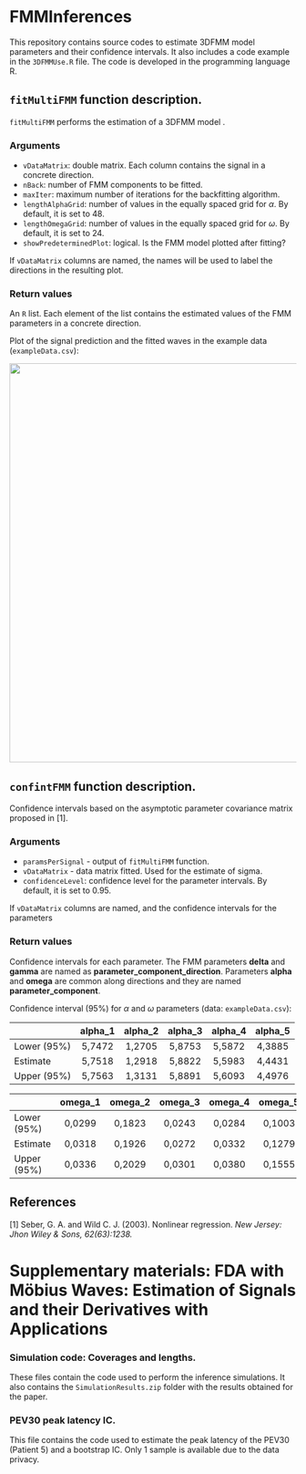 # FMMInferences

This repository contains source codes to estimate 3DFMM model parameters and their confidence intervals. It also includes a code example in the `3DFMMUse.R` file.
The code is developed in the programming language R.

## `fitMultiFMM` function description.

`fitMultiFMM` performs the estimation of a 3DFMM model .

### Arguments

* `vDataMatrix`: double matrix. Each column contains the signal in a concrete direction.
* `nBack`: number of FMM components to be fitted.
* `maxIter`: maximum number of iterations for the backfitting algorithm.
* `lengthAlphaGrid`: number of values in the equally spaced grid for $\alpha$. By default, it is set to 48.
* `lengthOmegaGrid`: number of values in the equally spaced grid for $\omega$. By default, it is set to 24.
* `showPredeterminedPlot`: logical. Is the FMM model plotted after fitting?

If `vDataMatrix` columns are named, the names will be used to label the directions in the resulting plot. 

### Return values
An `R` list. Each element of the list contains the estimated values of the FMM parameters in a concrete direction. 

Plot of the signal prediction and the fitted waves in the example data (`exampleData.csv`):

<p align="center">
  <img src="https://user-images.githubusercontent.com/117477025/215553083-31e7b77b-7d87-479f-a305-4445fadae784.jpg" width="900" height="700" alt>
</p>

## `confintFMM` function description.

Confidence intervals based on the asymptotic parameter covariance matrix proposed in [1].

### Arguments
* `paramsPerSignal` - output of `fitMultiFMM` function.
* `vDataMatrix` - data matrix fitted. Used for the estimate of sigma.
* `confidenceLevel`: confidence level for the parameter intervals. By default, it is set to 0.95.

If `vDataMatrix` columns are named, and the confidence intervals for the parameters

### Return values
Confidence intervals for each parameter. The FMM parameters **delta** and **gamma** are named as **parameter_component_direction**. Parameters **alpha** and **omega** are common along directions and they are named **parameter_component**.

Confidence interval (95%) for $\alpha$ and $\omega$ parameters (data: `exampleData.csv`):

|             | alpha_1 | alpha_2 | alpha_3 | alpha_4 | alpha_5 |
|-------------|:-------:|:-------:|:-------:|:-------:|:-------:|
| Lower (95%) | 5,7472  | 1,2705  | 5,8753  | 5,5872  | 4,3885  |
| Estimate    | 5,7518  | 1,2918  | 5,8822  | 5,5983  | 4,4431  |
| Upper (95%) | 5,7563  | 1,3131  | 5,8891  | 5,6093  | 4,4976  |


|             | omega_1 | omega_2 | omega_3 | omega_4 | omega_5 |
|-------------|:-------:|:-------:|:-------:|:-------:|:-------:|
| Lower (95%) | 0,0299  | 0,1823  | 0,0243  | 0,0284  | 0,1003  |
| Estimate    | 0,0318  | 0,1926  | 0,0272  | 0,0332  | 0,1279  |
| Upper (95%) | 0,0336  | 0,2029  | 0,0301  | 0,0380  | 0,1555  |


## References

[1] Seber, G. A. and Wild C. J. (2003). Nonlinear regression. *New Jersey: Jhon Wiley & Sons, 62(63):1238.*

# Supplementary materials: FDA with Möbius Waves: Estimation of Signals and their Derivatives with Applications

### Simulation code: Coverages and lengths.
These files contain the code used to perform the inference simulations. It also contains the `SimulationResults.zip` folder with the results obtained for the paper.

### PEV30 peak latency IC.
This file contains the code used to estimate the peak latency of the PEV30 (Patient 5) and a bootstrap IC. Only 1 sample is available due to the data privacy.












